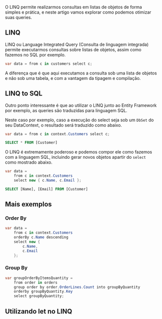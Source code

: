 O LINQ permite realizarmos consultas em listas de objetos de forma simples e prática, e neste artigo vamos explorar como podemos otimizar suas queries.

## LINQ
LINQ ou Language Integrated Query (Consulta de linguagem integrada) permite executarmos consultas sobre listas de objetos, assim como fazemos no SQL por exemplo.

```csharp
var data = from c in customers select c;
```

A diferença que é que aqui executamos a consulta sob uma lista de objetos e não sob uma tabela, e com a vantagem da tipagem e compilação.

## LINQ to SQL
Outro ponto interessante é que ao utilizar o LINQ junto ao Entity Framework por exemplo, as queries são traduzidas para linguagem SQL.

Neste caso por exemplo, caso a execução do select seja sob um `DbSet` do seu DataContext, o resultado será traduzido como abaixo.

```csharp
var data = from c in context.Customers select c;
```

```sql
SELECT * FROM [Customer]
```
O LINQ é extremamente poderoso e podemos compor ele como fazemos com a linguagem SQL, incluindo gerar novos objetos apartir do `select` como mostrado abaixo.


```csharp
var data = 
    from c in context.Customers 
    select new { c.Name, c.Email };
```

```sql
SELECT [Name], [Email] FROM [Customer]
```

## Mais exemplos


### Order By
```csharp
var data = 
    from c in context.Customers 
    orderBy c.Name descending
    select new { 
        c.Name, 
        c.Email 
    };
```

### Group By
```csharp
var groupOrderByItemsQuantity =
    from order in orders
    group order by order.OrderLines.Count into groupByQuantity
    orderby groupByQuantity.Key
    select groupByQuantity;
```

## Utilizando let no LINQ